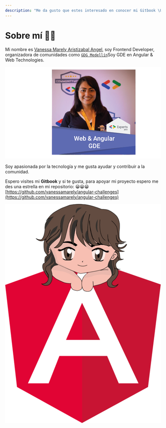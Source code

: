 ```yaml
---
description: "Me da gusto que estes interesado en conocer mi Gitbook \U0001F44D"
---
```


# Sobre mí 👩‍💻

Mi nombre es [Vanessa Marely Aristizabal Angel](https://twitter.com/vanessamarely), soy Frontend Developer, organizadora de comunidades como [`GDG Medellín`](https://twitter.com/gdgmed)Soy GDE en Angular & Web Technologies.

![                   GDE Angular &amp; Web Technologies](.gitbook/assets/fotogde%20%281%29.png)

Soy apasionada por la tecnología y me gusta ayudar y contribuir a la comunidad.

Espero visites mi **Gitbook** y si te gusta, para apoyar mi proyecto espero me des una estrella en mi repositorio:  😀😀😀[https://github.com/vanessamarely/angular-challenges](https://github.com/vanessamarely/angular-challenges)

![](.gitbook/assets/vanessa2.png)

